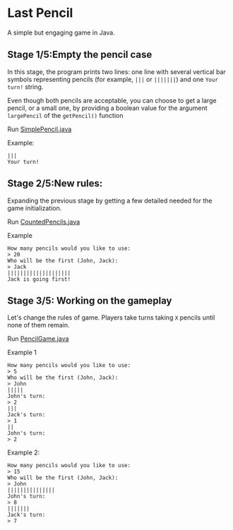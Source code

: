 # Last Pencil

A simple but engaging game in Java.

## Stage 1/5:Empty the pencil case
In this stage, the program prints two lines: one line with several vertical bar symbols representing pencils 
(for example, `|||` or `|||||||`) and one `Your turn!` string.

Even though both pencils are acceptable, you can choose to get a large pencil, or a small one, by providing a
boolean value for the argument `largePencil` of the `getPencil()` function

Run [SimplePencil.java](src/main/java/lastpencil/SimplePencil.java)

Example: 

    |||
    Your turn!

## Stage 2/5:New rules:
Expanding the previous stage by getting a few detailed needed for the game initialization.

Run [CountedPencils.java](src/main/java/lastpencil/CountedPencils.java)

Example

    How many pencils would you like to use:
    > 20
    Who will be the first (John, Jack):
    > Jack
    ||||||||||||||||||||
    Jack is going first!

## Stage 3/5: Working on the gameplay
Let's change the rules of game. Players take turns taking `X` pencils until none of them remain.

Run [PencilGame.java](src/main/java/lastpencil/PencilGame.java)

Example 1 

    How many pencils would you like to use:
    > 5
    Who will be the first (John, Jack):
    > John
    |||||
    John's turn:
    > 2
    |||
    Jack's turn:
    > 1
    ||
    John's turn:
    > 2

Example 2:

    How many pencils would you like to use:
    > 15
    Who will be the first (John, Jack):
    > John
    |||||||||||||||
    John's turn:
    > 8
    |||||||
    Jack's turn:
    > 7
